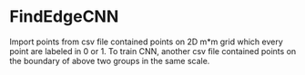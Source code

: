 # FindEdgeCNN

Import points from csv file contained points on 2D m*m grid which every point are labeled in 0 or 1.
To train CNN, another csv file contained points on the boundary of above two groups in the same scale.
